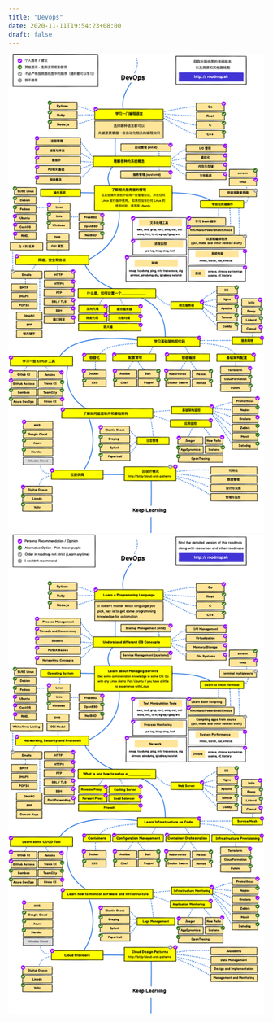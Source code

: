 ```yaml
---
title: "Devops"
date: 2020-11-11T19:54:23+08:00
draft: false
---
```


![devops](/images/devops-map.png)
![devops](/images/devops_en.png)
